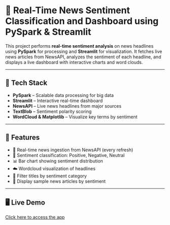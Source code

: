 # 📰 Real-Time News Sentiment Classification and Dashboard using PySpark & Streamlit

This project performs **real-time sentiment analysis** on news headlines using **PySpark** for processing and **Streamlit** for visualization. It fetches live news articles from NewsAPI, analyzes the sentiment of each headline, and displays a live dashboard with interactive charts and word clouds.

---

## 🔧 Tech Stack

- **PySpark** – Scalable data processing for big data
- **Streamlit** – Interactive real-time dashboard
- **NewsAPI** – Live news headlines from major sources
- **TextBlob** – Sentiment polarity scoring
- **WordCloud & Matplotlib** – Visualize key terms by sentiment

---

## 📌 Features

- 🔄 Real-time news ingestion from NewsAPI (every refresh)
- 🧠 Sentiment classification: Positive, Negative, Neutral
- 📊 Bar chart showing sentiment distribution
- ☁️ Wordcloud visualization of headlines
- 🔎 Filter titles by sentiment category
- 📜 Display sample news articles by sentiment

---

## 🖥️ Live Demo
[Click here to access the app](https://8enjoyw3pqheq8g2pcwsa2.streamlit.app/)


